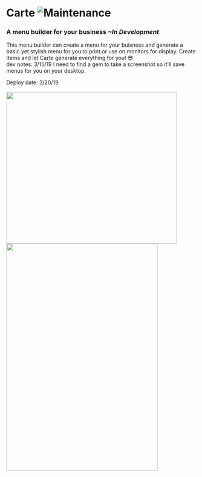 # Carte ![Maintenance](https://img.shields.io/maintenance/yes/2019.svg?style=flat-square)
### A menu builder for your business <i>~In Development</i>

This menu builder can create a menu for your buisness and generate a basic yet stylish menu for you to print or use on monitors for display. Create Items and let Carte generate everything for you! 😎
<br>
dev notes: 3/15/19 I need to find a gem to take a screenshot so it'll save menus for you on your desktop.

Deploy date: 3/20/19
<br><br>
<a href="http://tinypic.com?ref=2rnhniw" target="_blank"><img src="http://i64.tinypic.com/2rnhniw.jpg" border="0" height="400" width="450"></a>
<a href="http://tinypic.com?ref=34ermex" target="_blank"><img src="http://i63.tinypic.com/34ermex.jpg" height="600" width="400" border="0"></a>
